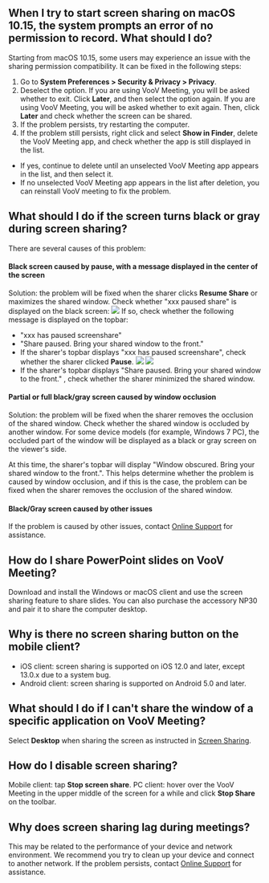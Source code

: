 ## When I try to start screen sharing on macOS 10.15, the system prompts an error of no permission to record. What should I do?
Starting from macOS 10.15, some users may experience an issue with the sharing permission compatibility. It can be fixed in the following steps:
1. Go to **System Preferences > Security & Privacy > Privacy**.
2. Deselect the option. If you are using VooV Meeting, you will be asked whether to exit. Click **Later**, and then select the option again. If you are using VooV Meeting, you will be asked whether to exit again. Then, click **Later** and check whether the screen can be shared.
3. If the problem persists, try restarting the computer.
4. If the problem still persists, right click and select **Show in Finder**, delete the VooV Meeting app, and check whether the app is still displayed in the list.
 - If yes, continue to delete until an unselected VooV Meeting app appears in the list, and then select it.
 - If no unselected VooV Meeting app appears in the list after deletion, you can reinstall VooV meeting to fix the problem.


## What should I do if the screen turns black or gray during screen sharing?
There are several causes of this problem:
#### Black screen caused by pause, with a message displayed in the center of the screen
Solution: the problem will be fixed when the sharer clicks **Resume Share** or maximizes the shared window. Check whether "xxx paused share" is displayed on the black screen:
![](https://qcloudimg.tencent-cloud.cn/raw/ff1e75d59ddc724e472e4f8d874ab0eb.png)
If so, check whether the following message is displayed on the topbar:

- "xxx has paused screenshare"
- "Share paused. Bring your shared window to the front."
 - If the sharer's topbar displays "xxx has paused screenshare", check whether the sharer clicked **Pause**.
 ![](https://qcloudimg.tencent-cloud.cn/raw/697508b255d37acbb2830a1675259ca1.png)
 ![](https://qcloudimg.tencent-cloud.cn/raw/53c6373cfc622a15e74fd22e7e7ee9dc.png)
 - If the sharer's topbar displays "Share paused. Bring your shared window to the front." , check whether the sharer minimized the shared window.


#### Partial or full black/gray screen caused by window occlusion
Solution: the problem will be fixed when the sharer removes the occlusion of the shared window.
Check whether the shared window is occluded by another window. For some device models (for example, Windows 7 PC), the occluded part of the window will be displayed as a black or gray screen on the viewer's side.

At this time, the sharer's topbar will display "Window obscured. Bring your shared window to the front.". This helps determine whether the problem is caused by window occlusion, and if this is the case, the problem can be fixed when the sharer removes the occlusion of the shared window.


#### Black/Gray screen caused by other issues
If the problem is caused by other issues, contact [Online Support](https://intl.cloud.tencent.com/support) for assistance.



## How do I share PowerPoint slides on VooV Meeting?
Download and install the Windows or macOS client and use the screen sharing feature to share slides. You can also purchase the accessory NP30 and pair it to share the computer desktop.


## Why is there no screen sharing button on the mobile client?
- iOS client: screen sharing is supported on iOS 12.0 and later, except 13.0.x due to a system bug.
- Android client: screen sharing is supported on Android 5.0 and later.



## What should I do if I can't share the window of a specific application on VooV Meeting?
Select **Desktop** when sharing the screen as instructed in [Screen Sharing](https://intl.cloud.tencent.com/document/product/1054/40879).

## How do I disable screen sharing?
Mobile client: tap **Stop screen share**.
PC client: hover over the VooV Meeting in the upper middle of the screen for a while and click **Stop Share** on the toolbar.


## Why does screen sharing lag during meetings?
This may be related to the performance of your device and network environment. We recommend you try to clean up your device and connect to another network. If the problem persists, contact [Online Support](https://intl.cloud.tencent.com/support) for assistance.
